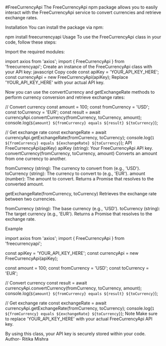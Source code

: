 #FreeCurrencyApi
The FreeCurrencyApi npm package allows you to easily interact with the FreeCurrencyApi service to convert currencies and retrieve exchange rates.

Installation
You can install the package via npm:

npm install freecurrencyapi
Usage
To use the FreeCurrencyApi class in your code, follow these steps:

Import the required modules:

import axios from 'axios';
import { FreeCurrencyApi } from 'freecurrencyapi';
Create an instance of the FreeCurrencyApi class with your API key:
javascript
Copy code
const apiKey = 'YOUR_API_KEY_HERE';
const currencyApi = new FreeCurrencyApi(apiKey);
Replace 'YOUR_API_KEY_HERE' with your actual API key.

Now you can use the convertCurrency and getExchangeRate methods to perform currency conversion and retrieve exchange rates:

// Convert currency
const amount = 100;
const fromCurrency = 'USD';
const toCurrency = 'EUR';
const result = await currencyApi.convertCurrency(fromCurrency, toCurrency, amount);
console.log(`${amount} ${fromCurrency} equals ${result} ${toCurrency}`);

// Get exchange rate
const exchangeRate = await currencyApi.getExchangeRate(fromCurrency, toCurrency);
console.log(`1 ${fromCurrency} equals ${exchangeRate} ${toCurrency}`);
API
FreeCurrencyApi(apiKey)
apiKey (string): Your FreeCurrencyApi API key.
convertCurrency(fromCurrency, toCurrency, amount)
Converts an amount from one currency to another.

fromCurrency (string): The currency to convert from (e.g., 'USD').
toCurrency (string): The currency to convert to (e.g., 'EUR').
amount (number): The amount to convert.
Returns a Promise that resolves to the converted amount.

getExchangeRate(fromCurrency, toCurrency)
Retrieves the exchange rate between two currencies.

fromCurrency (string): The base currency (e.g., 'USD').
toCurrency (string): The target currency (e.g., 'EUR').
Returns a Promise that resolves to the exchange rate.

Example

import axios from 'axios';
import { FreeCurrencyApi } from 'freecurrencyapi';

const apiKey = 'YOUR_API_KEY_HERE';
const currencyApi = new FreeCurrencyApi(apiKey);

const amount = 100;
const fromCurrency = 'USD';
const toCurrency = 'EUR';

// Convert currency
const result = await currencyApi.convertCurrency(fromCurrency, toCurrency, amount);
console.log(`${amount} ${fromCurrency} equals ${result} ${toCurrency}`);

// Get exchange rate
const exchangeRate = await currencyApi.getExchangeRate(fromCurrency, toCurrency);
console.log(`1 ${fromCurrency} equals ${exchangeRate} ${toCurrency}`);
Note
Make sure to replace 'YOUR_API_KEY_HERE' with your actual FreeCurrencyApi API key.

By using this class, your API key is securely stored within your code.
Author- Ritika Mishra
